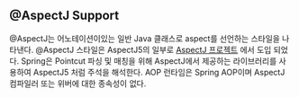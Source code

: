 ## @AspectJ Support

@AspectJ는 어노테이션이있는 일반 Java 클래스로 aspect를 선언하는 스타일을 나타낸다. @AspectJ 스타일은 AspectJ5의 일부로 [AspectJ 프로젝트](https://www.eclipse.org/aspectj) 에서 도입 되었다. Spring은 Pointcut  파싱 및 매칭을 위해 AspectJ에서 제공하는 라이브러리를 사용하여 AspectJ5 처럼 주석을 해석한다. AOP 런타임은  Spring AOP이며 AspectJ 컴파일러 또는 위버에 대한 종속성이 없다.

